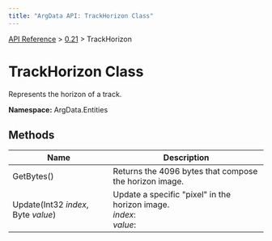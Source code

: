 ```yaml
---
title: "ArgData API: TrackHorizon Class"
---
```


[API Reference](/argdata/api/) &gt; [0.21](/argdata/api/0.21/) &gt; TrackHorizon

# TrackHorizon Class

Represents the horizon of a track.

**Namespace:** ArgData.Entities

## Methods

<table class="table table-bordered table-striped ">
<thead>
  <tr>
    <th>Name</th>
    <th>Description</th>
  </tr>
</thead>
<tbody>
  <tr>
    <td>GetBytes()</td>
    <td>Returns the 4096 bytes that compose the horizon image.</td>
  </tr>
  <tr>
    <td>Update(Int32 <em>index</em>, Byte <em>value</em>)</td>
    <td>Update a specific "pixel" in the horizon image.<br /><em>index</em>: <br /><em>value</em>: <br /></td>
  </tr>
</tbody>
</table>


